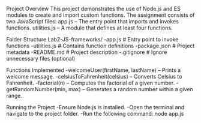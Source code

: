 Project Overview
This project demonstrates the use of Node.js and ES modules to create and import custom functions. The assignment consists of two JavaScript files:
app.js – The entry point that imports and invokes functions.
utilities.js – A module that defines at least four functions.


Folder Structure
Lab2-JS-frameworks/
-app.js          # Entry point to invoke functions
-utilities.js    # Contains function definitions
-package.json    # Project metadata
-README.md       # Project description
-.gitignore      # Ignore unnecessary files (optional)


Functions Implemented
-welcomeUser(firstName, lastName) – Prints a welcome message.
-celsiusToFahrenheit(celsius) – Converts Celsius to Fahrenheit.
-factorial(n) – Computes the factorial of a given number.
-getRandomNumber(min, max) – Generates a random number within a given range.

Running the Project
-Ensure Node.js is installed.
-Open the terminal and navigate to the project folder.
-Run the following command: node app.js